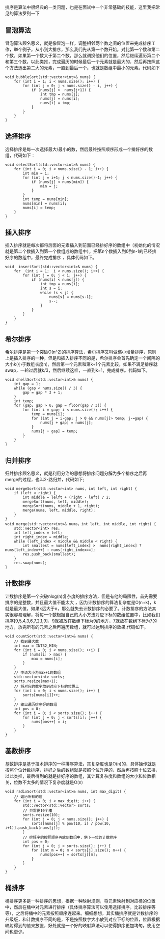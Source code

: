 排序是算法中很经典的一类问题，也是在面试中一个非常基础的技能，这里我把常见的算法罗列一下

## 冒泡算法
冒泡算法顾名思义，就是像冒泡一样，调整相邻两个数之间的位置来完成排序工作，举个例子，从小到大排序，那么我们先从第一个数开始，对比第一个数和第二个数，如果第一个数大于第二个数，那么就调换他们的位置，然后继续遍历第二个和第三个数，以此类推，完成遍历的时候最后一个元素就是最大的，然后再按照这个方法选出第二大的元素，一直到最后一个，也就是数组中最小的元素。代码如下

```
void bubbleSort(std::vector<int>& nums) {
	for (int i = 1; i < nums.size(); i++) {
		for (int j = 0; j < nums.size() - i, j++) {
			if (nums[j] >  nums[j+1]) {
				int tmp = nums[j];
				nums[j] = nums[i];
				nums[i] = tmp;
			}
		}
	}
}
```

## 选择排序
选择排序是每一次选择最大/最小的数，然后最终按照顺序形成一个排好序的数组，代码如下：

```
void selectSort(std::vector<int>& nums) {
	for (int i = 0; i < nums.size() - 1; i++) {
		int min = i;
		for (int j = i+1; j < nums.size()-1; j++) {
			if (nums[j] < nums[min]) {
				min = j;
			}
		}
		int temp = nums[min];
		nums[min] = nums[i];
		nums[i] = temp;
	}
}
```

## 插入排序
插入排序就是每次都将后面的元素插入到前面已经排好序的数组中（初始化的情况就是第二个数插入到第一个数组成的数组中），把第n个数插入到0到n-1的已经排好序的数组中，最终完成排序 ，具体代码如下。

```
void  insertSort(std::vector<int>& nums) {
	for  (int i = 1;  i < nums.size(); i++) {
		for (int j = 0; j < i; j++) {
			if (nums[i] < nums[j]) {
				int tmp = nums[i];
				int s = i;
				while (s < j) {
					nums[s] = nums[s-1];
					s--;
				}
			}
		}
	}
}
```

## 希尔排序
希尔排序是第一个突破O(n^2)的排序算法，希尔排序又叫做缩小增量排序，原则上是插入排序的一种，但是和插入排序不同的是，希尔排序会首先确定一个间隔的大小k(小于数组长度n)，然后第一个元素和第k+1个元素比较，如果不满足排序就swap，一轮过后就k/3，然后继续这样，一直到k=1，完成排序。代码如下。

```
void shellSort(std::vector<int>& nums) {
    int gap = 1;
    while (gap < nums.size() / 3) {
        gap = gap * 3 + 1;
    }
    int temp;
    for (gap; gap > 0; gap = floor(gap / 3)) {
        for (int i = gap; i < nums.size(); i++) {
            temp = nums[i];
            for (int j = i-gap; j > 0 && nums[j]> temp; j-=gap) {
                nums[j + gap] = nums[j];
            }
            nums[j + gap] = temp;
        }
    }
}
```

## 归并排序
归并排序顾名思义，就是利用分治的思想将排序问题分解为多个排序之后再merge的过程，也叫2-路归并，代码如下;

```
void mergeSort(std::vector<int> nums, int left, int right) { 
    if (left < right) {
        int middle = lelft + (right - left) / 2; 
        mergeSort(nums, left, middle); 
        mergeSort(nums, middle + 1, right); 
        merge(nums, left, middle, right); 
    } 
}
void merge(std::vector<int>& nums，int left, int middle, int right) {
	std::vector<int> res;
	int left_index = left;
	int right_index = middle;
	while (left_index < middle && middle < right) {
		int smallest = nums[left_index] >  nums[right_index] ? nums[left_index++] : nums[right_index==];
		res.push_back(smallest);
	}
	res.swap(nums);
}

```

## 计数排序
计数排序是第一个突破nlog(n)复杂度的排序方法，但是有他的局限性，首先需要排序的是整数，并且最大值不能太大 ，因为计数排序的算法复杂度是O(n+k)，k就是最大值，如果k远大于n，那么就失去计数排序的必要了。计数排序的方法其实很容易理解，将每一个数根据自己的大小方法对应下标的数组位置中，比如我们排序[9,5,4,3,6,7,2,1,9]，9就被放在数组下标为9的地方，7就放在数组下标为7的地方，放完所有的元素之后再遍历数组，就可以达到排序的效果,代码如下。
```
void countSort(std::vector<int>& nums) {
	// 找到最大数
	int max = INT32_MIN;
	for (int i = 0; i < nums.size(); ++i) {
		if (nums[i] > max) {
			max = nums[i];
		}
	}
	// 申请大小为max+1的数组
	std::vector<int> sorts;
	sorts.resize(max+1);
	// 将对应的数字放到对应下标的位置上
	for (int i = 0; i < nums.size(); i++) {
		sorts[nums[i]]++;
	}
	// 输出遍历排序好的数组
	int pos = 0;
	for (int i = 0; i < sorts.size(); i++) {
		for (int j = 0; j < sorts[i]; j++) {
			nums[pos++] = i;
		}
	}
}
```

## 基数排序
基数排序是基于技术排序的一种排序算法，其复杂度也是O(n)的，具体操作就是按照个位计数排序，排好之后的数组就是按照个位升序的，然后再按照十位去排，以此类推，最后得到的就是排好序的数组，其计算复杂度和数组的大小和位数相关，位数不太多的情况下复杂度就是O(n)
```
void radixSort(std::vector<int>& nums, int max_digit) {
	// 遍历所有的位
	for (int i = 0; i < max_digit; i++) {
		std::vector<std::vector> sorts;
		// 只需要10个槽
		sorts.resize(10);
		for (int j = 0; j < nums.size(); j++) {
			sorts[nums[j] % pow(10, i) / pow(10, i+1)].push_back(nums[j]);
		}
		// 排好序的按照顺序再放到数组中，供下一位的计数排序 
		int pos = 0;
		for (int j = 0; j < sorts.size(); j++) {
			for (int m = 0; m < sorts[j].size(); m++) {
				nums[pos++] = sorts[j][m];
			}
		}
	}
}
```

## 桶排序
桶排序更多是一种排序的思想，根据一种映射规则，将元素映射到对应桶的位置中，然后在桶中对元素进行排序（具体排序算法可以使用选择排序，比较排序等等），之后将桶中的元素按照顺序连起来。细细想想，其实桶排序就是计数排序的升级版，和计数排序不同的是，不是按照数字大小放到对应下标的位置，位置根据映射得到的值来放置，好处就是一个好的映射算法可以使得排序更加均匀，使用空间也更少。
